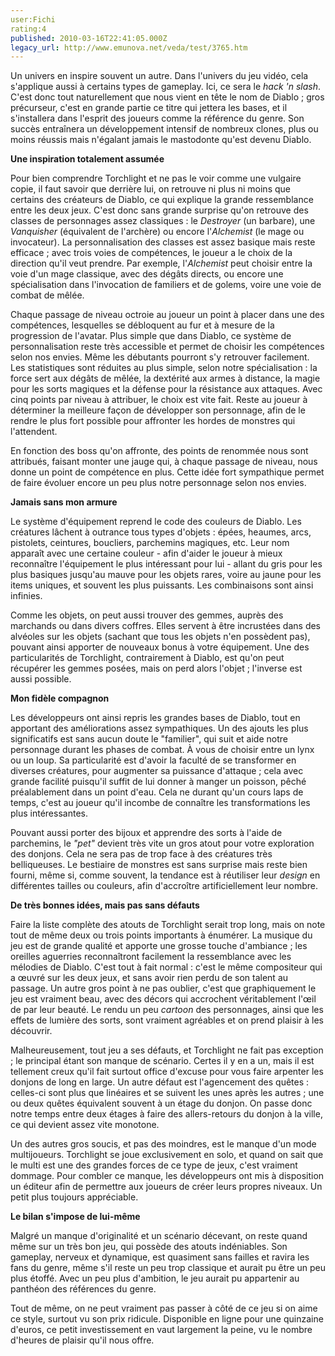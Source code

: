 ```yaml
---
user:Fichi
rating:4
published: 2010-03-16T22:41:05.000Z
legacy_url: http://www.emunova.net/veda/test/3765.htm
---
```

Un univers en inspire souvent un autre. Dans l'univers du jeu vidéo, cela s'applique aussi à certains types de gameplay. Ici, ce sera le _hack 'n slash_. C'est donc tout naturellement que nous vient en tête le nom de Diablo ; gros précurseur, c'est en grande partie ce titre qui jettera les bases, et il s'installera dans l'esprit des joueurs comme la référence du genre. Son succès entraînera un développement intensif de nombreux clones, plus ou moins réussis mais n'égalant jamais le mastodonte qu'est devenu Diablo.  

  

**Une inspiration totalement assumée**  

  

Pour bien comprendre Torchlight et ne pas le voir comme une vulgaire copie, il faut savoir que derrière lui, on retrouve ni plus ni moins que certains des créateurs de Diablo, ce qui explique la grande ressemblance entre les deux jeux. C'est donc sans grande surprise qu'on retrouve des classes de personnages assez classiques : le _Destroyer_ (un barbare), une _Vanquisher_ (équivalent de l'archère) ou encore l'_Alchemist_ (le mage ou invocateur). La personnalisation des classes est assez basique mais reste efficace ; avec trois voies de compétences, le joueur a le choix de la direction qu'il veut prendre. Par exemple, l'_Alchemist_ peut choisir entre la voie d'un mage classique, avec des dégâts directs, ou encore une spécialisation dans l'invocation de familiers et de golems, voire une voie de combat de mêlée.  

Chaque passage de niveau octroie au joueur un point à placer dans une des compétences, lesquelles se débloquent au fur et à mesure de la progression de l'avatar. Plus simple que dans Diablo, ce système de personnalisation reste très accessible et permet de choisir les compétences selon nos envies. Même les débutants pourront s'y retrouver facilement. Les statistiques sont réduites au plus simple, selon notre spécialisation : la force sert aux dégâts de mêlée, la dextérité aux armes à distance, la magie pour les sorts magiques et la défense pour la résistance aux attaques. Avec cinq points par niveau à attribuer, le choix est vite fait. Reste au joueur à déterminer la meilleure façon de développer son personnage, afin de le rendre le plus fort possible pour affronter les hordes de monstres qui l'attendent.  

En fonction des boss qu'on affronte, des points de renommée nous sont attribués, faisant monter une jauge qui, à chaque passage de niveau, nous donne un point de compétence en plus. Cette idée fort sympathique permet de faire évoluer encore un peu plus notre personnage selon nos envies.  

  

**Jamais sans mon armure**  

  

Le système d'équipement reprend le code des couleurs de Diablo. Les créatures lâchent à outrance tous types d'objets : épées, heaumes, arcs, pistolets, ceintures, boucliers, parchemins magiques, etc. Leur nom apparaît avec une certaine couleur - afin d'aider le joueur à mieux reconnaître l'équipement le plus intéressant pour lui - allant du gris pour les plus basiques jusqu'au mauve pour les objets rares, voire au jaune pour les items uniques, et souvent les plus puissants. Les combinaisons sont ainsi infinies.  

Comme les objets, on peut aussi trouver des gemmes, auprès des marchands ou dans divers coffres. Elles servent à être incrustées dans des alvéoles sur les objets (sachant que tous les objets n'en possèdent pas), pouvant ainsi apporter de nouveaux bonus à votre équipement. Une des particularités de Torchlight, contrairement à Diablo, est qu'on peut récupérer les gemmes posées, mais on perd alors l'objet ; l'inverse est aussi possible.  

  

**Mon fidèle compagnon**  

  

Les développeurs ont ainsi repris les grandes bases de Diablo, tout en apportant des améliorations assez sympathiques. Un des ajouts les plus significatifs est sans aucun doute le "familier", qui suit et aide notre personnage durant les phases de combat. À vous de choisir entre un lynx ou un loup. Sa particularité est d'avoir la faculté de se transformer en diverses créatures, pour augmenter sa puissance d'attaque ; cela avec grande facilité puisqu'il suffit de lui donner à manger un poisson, pêché préalablement dans un point d'eau. Cela ne durant qu'un cours laps de temps, c'est au joueur qu'il incombe de connaître les transformations les plus intéressantes.  

Pouvant aussi porter des bijoux et apprendre des sorts à l'aide de parchemins, le _"pet"_ devient très vite un gros atout pour votre exploration des donjons. Cela ne sera pas de trop face à des créatures très belliqueuses. Le bestiaire de monstres est sans surprise mais reste bien fourni, même si, comme souvent, la tendance est à réutiliser leur _design_ en différentes tailles ou couleurs, afin d'accroître artificiellement leur nombre.  

  

**De très bonnes idées, mais pas sans défauts**  

  

Faire la liste complète des atouts de Torchlight serait trop long, mais on note tout de même deux ou trois points importants à énumérer. La musique du jeu est de grande qualité et apporte une grosse touche d'ambiance ; les oreilles aguerries reconnaîtront facilement la ressemblance avec les mélodies de Diablo. C'est tout à fait normal : c'est le même compositeur qui a œuvré sur les deux jeux, et sans avoir rien perdu de son talent au passage. Un autre gros point à ne pas oublier, c'est que graphiquement le jeu est vraiment beau, avec des décors qui accrochent véritablement l'œil de par leur beauté. Le rendu un peu _cartoon_ des personnages, ainsi que les effets de lumière des sorts, sont vraiment agréables et on prend plaisir à les découvrir.  

Malheureusement, tout jeu a ses défauts, et Torchlight ne fait pas exception ; le principal étant son manque de scénario. Certes il y en a un, mais il est tellement creux qu'il fait surtout office d'excuse pour vous faire arpenter les donjons de long en large. Un autre défaut est l'agencement des quêtes : celles-ci sont plus que linéaires et se suivent les unes après les autres ; une ou deux quêtes équivalent souvent à un étage du donjon. On passe donc notre temps entre deux étages à faire des allers-retours du donjon à la ville, ce qui devient assez vite monotone.  

Un des autres gros soucis, et pas des moindres, est le manque d'un mode multijoueurs. Torchlight se joue exclusivement en solo, et quand on sait que le multi est une des grandes forces de ce type de jeux, c'est vraiment dommage. Pour combler ce manque, les développeurs ont mis à disposition un éditeur afin de permettre aux joueurs de créer leurs propres niveaux. Un petit plus toujours appréciable.  

  

**Le bilan s'impose de lui-même**  

  

Malgré un manque d'originalité et un scénario décevant, on reste quand même sur un très bon jeu, qui possède des atouts indéniables. Son gameplay, nerveux et dynamique, est quasiment sans failles et ravira les fans du genre, même s'il reste un peu trop classique et aurait pu être un peu plus étoffé. Avec un peu plus d'ambition, le jeu aurait pu appartenir au panthéon des références du genre.  

Tout de même, on ne peut vraiment pas passer à côté de ce jeu si on aime ce style, surtout vu son prix ridicule. Disponible en ligne pour une quinzaine d'euros, ce petit investissement en vaut largement la peine, vu le nombre d'heures de plaisir qu'il nous offre.